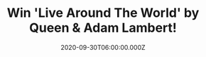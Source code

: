 ---
campaign-uuid: "c-cb5d851e-23d8-464f-81ec-0a364e0aeae4"
type: "Competition"
category: "Music"
date: "2020-09-30T06:00:00.000Z"
end-date: "2020-11-30T23:59:00.000Z"
disable-form: false
is_promoted: true
has_entry_page: true
title: "Win 'Live Around The World' by Queen & Adam Lambert!"
competition-description: "<p>Since their first appearance together in 2009,  the combination\
  \ of Queen + Adam Lambert has gone from strength to strength becoming one of the\
  \ world's biggest drawing touring bands. Now, we are celebrating the release of\
  \ their first-ever live album: 'Queen + Adam Live Around the World'. We have one\
  \ copy to give away to one lucky NME AAA member.</p>\n<p>Want it? Click below for\
  \ a chance to win.</p>\n"
hero-header: "Win 'Live Around The World' by Queen & Adam Lambert!"
terms-confirmation: "N/A"
banner-img: "https://assets.expresslyapp.com/asset-5dbb957d-ca66-496f-b761-323aa3c364f9.jpg"
logo-left-href: "aaa.nme.com"
logo-left-image: "https://assets.expresslyapp.com/asset-f8125bdb-663e-4072-9484-e31abed4308a.jpg"
logo-left-title: "NME AAA"
bg-image-hero: "https://assets.expresslyapp.com/asset-25a0922b-2396-4a43-b9b2-497b558fd4a2.jpg"
bg-image-first: "https://assets.expresslyapp.com/asset-3b1c3ba0-b7a7-4bbe-b2ea-f1eef95e7e1f.jpg"
section1-content: "<p>Since their first appearance together in 2009 when Queen members\
  \ Brian May and Roger Taylor appeared as guests on the finale of the eighth season\
  \ of American Idol on which Adam Lambert was a contestant, the combination of Queen\
  \ + Adam Lambert has gone from strength to strength becoming one of the world's\
  \ biggest drawing touring bands.</p>\n<p>As hinted at in interviews with the band,\
  \ Queen + Adam Lambert confirmed the release their first-ever live album: 'Queen\
  \ + Adam Live Around the World'. The set presents a compilation of concert highlights\
  \ captured the world over personally selected by Taylor, May and Lambert from over\
  \ 200 shows they have performed with several featured becoming available for the\
  \ very first time.</p>\n"
entry-title: "Win 'Live Around The World' by Queen & Adam Lambert!"
entry-content: "<p>Enter the draw to win 'Live Around The World' by Queen &amp; Adam\
  \ Lambert by completing the form below before 23:59 on the 30th of November 2020.</p>\n"
has-winner: false
prize-description: "'Live Around The World' by Queen & Adam Lambert!"
special-conditions: "Multiple entries are allowed up to one every day."
country-restrictions:
- "GB"
---